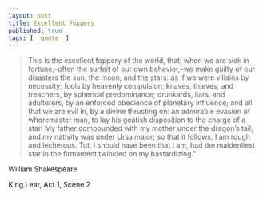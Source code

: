 ```yaml
---
layout: post
title: Excellent Foppery
published: true 
tags: [  quote  ]
---
```


> This is the excellent foppery of the world, that, when we are sick in fortune,–often the surfeit of our own behavior,–we make guilty of our disasters the sun, the moon, and the stars: as if we were villains by necessity; fools by heavenly compulsion; knaves, thieves, and treachers, by spherical predominance; drunkards, liars, and adulterers, by an enforced obedience of planetary influence; and all that we are evil in, by a divine thrusting on: an admirable evasion of whoremaster man, to lay his goatish disposition to the charge of a star! My father compounded with my mother under the dragon’s tail; and my nativity was under Ursa major; so that it follows, I am rough and lecherous. Tut, I should have been that I am, had the maidenliest star in the firmament twinkled on my bastardizing."

William Shakespeare

King Lear, Act 1, Scene 2

